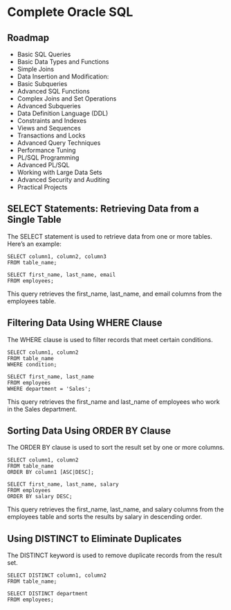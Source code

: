 
# Complete Oracle SQL

## Roadmap 
- Basic SQL Queries
- Basic Data Types and Functions
- Simple Joins
- Data Insertion and Modification:
- Basic Subqueries
- Advanced SQL Functions
- Complex Joins and Set Operations
- Advanced Subqueries
- Data Definition Language (DDL)
- Constraints and Indexes
- Views and Sequences
- Transactions and Locks
- Advanced Query Techniques
- Performance Tuning
- PL/SQL Programming
- Advanced PL/SQL
- Working with Large Data Sets
- Advanced Security and Auditing
- Practical Projects

## SELECT Statements: Retrieving Data from a Single Table
The SELECT statement is used to retrieve data from one or more tables. Here’s an example:
```
SELECT column1, column2, column3
FROM table_name;
```
```
SELECT first_name, last_name, email
FROM employees;

```
This query retrieves the first_name, last_name, and email columns from the employees table.

## Filtering Data Using WHERE Clause
The WHERE clause is used to filter records that meet certain conditions.
```
SELECT column1, column2
FROM table_name
WHERE condition;

```
```
SELECT first_name, last_name
FROM employees
WHERE department = 'Sales';

```
This query retrieves the first_name and last_name of employees who work in the Sales department.

## Sorting Data Using ORDER BY Clause
The ORDER BY clause is used to sort the result set by one or more columns.
```
SELECT column1, column2
FROM table_name
ORDER BY column1 [ASC|DESC];

```
```
SELECT first_name, last_name, salary
FROM employees
ORDER BY salary DESC;

```
This query retrieves the first_name, last_name, and salary columns from the employees table and sorts the results by salary in descending order.

## Using DISTINCT to Eliminate Duplicates
The DISTINCT keyword is used to remove duplicate records from the result set.
```
SELECT DISTINCT column1, column2
FROM table_name;

```
```
SELECT DISTINCT department
FROM employees;
```







